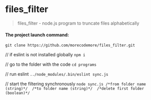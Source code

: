 # files_filter
>files_filter - node.js program to truncate files alphabetically

#### The project launch command:
`git clone https://github.com/morecodemore/files_filter.git`

// if eslint is not installed globally
`npm i`

// go to the folder with the code
`cd programs`

// run eslint
`../node_modules/.bin/eslint sync.js`

// start the filtering synchronously
`node sync.js /*from folder name (string)*/  /*to folder name (string)*/  /*delete first folder (boolean)*/`
